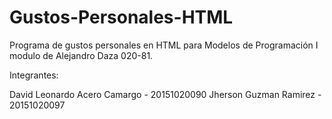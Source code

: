 # Gustos-Personales-HTML
Programa de gustos personales en HTML para Modelos de Programación I modulo de Alejandro Daza 020-81.

Integrantes:

David Leonardo Acero Camargo - 20151020090
Jherson Guzman Ramirez - 20151020097
